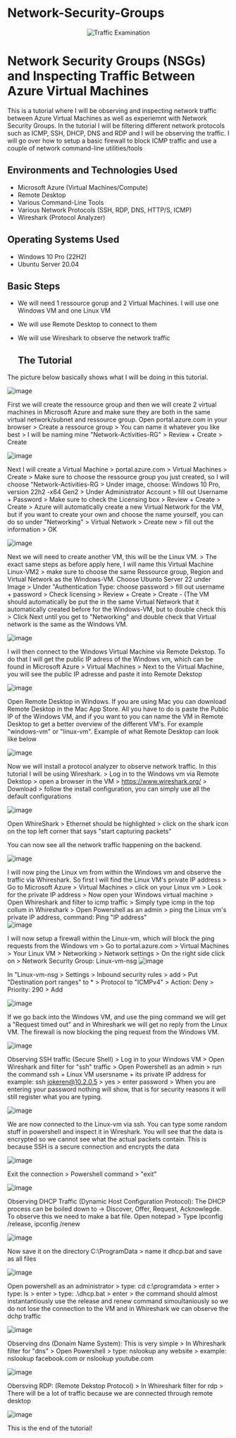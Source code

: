 # Network-Security-Groups


<p align="center">
<img src="https://i.imgur.com/Ua7udoS.png" alt="Traffic Examination"/>
</p>

<h1>Network Security Groups (NSGs) and Inspecting Traffic Between Azure Virtual Machines</h1>

This is a tutorial where I will be observing and inspecting network traffic between Azure Virtual Machines as well as experiemnt with Network Security Groups. In the tutorial I will be filtering different network protocols such as ICMP, SSH, DHCP, DNS and RDP and I will be observing the traffic. I will go over how to setup a basic firewall to block ICMP traffic and use a couple of network command-line utilities/tools


<h2>Environments and Technologies Used</h2>

- Microsoft Azure (Virtual Machines/Compute)
- Remote Desktop
- Various Command-Line Tools
- Various Network Protocols (SSH, RDP, DNS, HTTP/S, ICMP)
- Wireshark (Protocol Analyzer)

<h2>Operating Systems Used </h2>

- Windows 10 Pro (22H2)
- Ubuntu Server 20.04


<h2> Basic Steps</h2>

- We will need 1 ressource gorup and 2 Virtual Machines. I will use one Windows VM and one Linux VM
- We will use Remote Desktop to connect to them
- We will use Wireshark to observe the network traffic

  <h2> The Tutorial </h2>

The picture below basically shows what I will be doing in this tutorial.

![image](https://github.com/user-attachments/assets/a5a2f4b8-1914-45ef-a29f-d629194a63b4)


First we will create the ressource group and then we will create 2 virtual machines in Microsoft Azure and make sure they are both in the same virtual network/subnet and ressource group. 
Open portal.azure.com in your browser > Create a ressource group > You can name it whatever you like best > I will be naming mine "Network-Activities-RG" > Review + Create > Create

![image](https://github.com/user-attachments/assets/479bf6d4-2f81-447a-89df-b7182941e824)

Next I will create a Virtual Machine > portal.azure.com > Virtual Machines > Create > Make sure to choose the ressource group you just created, so I will choose "Network-Activities-RG > Under image, choose: Windows 10 Pro, version 22h2 -x64 Gen2 > Under Administrator Account > fill out Username + Password > Make sure to check the Licensing box > Review + Create > Create > Azure will automatically create a new Virtual Network for the VM, but if you want to create your own and choose the name yourself, you can do so under "Networking" > Virtual Network > Create new > fill out the information > OK 

![image](https://github.com/user-attachments/assets/d81781bd-9dd1-41e7-9615-f2c9aa7649b6)

Next we will need to create another VM, this will be the Linux VM. > The exact same steps as before apply here, I will name this Virtual Machine Linux-VM2 > make sure to choose the same Ressource group, Region and Virtual Network as the Windows-VM. Choose Ubunto Server 22 under Image > Under "Authentication Type: choose password > fill out username + password > Check licensing > Review + Create > Create - (The VM should automatically be put the in the same Virtual Network that it automatically created before for the Windows-VM, but to double check this > Click Next until you get to "Networking" and double check that Virtual network is the same as the Windows VM.

![image](https://github.com/user-attachments/assets/97005626-e28d-4be6-b98f-9fec75eacb46)



I will then connect to the Windows Virtual Machine via Remote Dekstop. To do that I will get the public IP adress of the Windows vm, which can be found in Microsoft Azure > Virtual Machines > Next to the Virtual Machine, you will see the public IP adresse and paste it into Remote Dekstop

![image](https://github.com/user-attachments/assets/db322e33-9432-49a4-a1f5-bd1891ce9d71)

Open Remote Desktop in Windows. If you are using Mac you can download Remote Desktop in the Mac App Store. All you have to do is paste the Public IP of the Windows VM, and if you want to you can name the VM in Remote Desktop to get a better overview of the different VM's. For example "windows-vm" or "linux-vm". Example of what Remote Desktop can look like below

![image](https://github.com/user-attachments/assets/98eedc60-a17d-4154-9a8d-d9acfc5d1954)

Now we will install a protocol analyzer to observe network traffic. In this tutorial I will be using Wireshark. > Log in to the Windows vm via Remote Dekstop > open a browser in the VM > https://www.wireshark.org/ > Download > follow the install configuration, you can simply use all the default configurations

![image](https://github.com/user-attachments/assets/0f6d199c-f940-4cc2-b372-0eaff02ef3d0)

Open WhireShark > Ethernet should be highlighted > click on the shark icon on the top left corner that says "start capturing packets" 

You can now see all the network traffic happening on the backend.

![image](https://github.com/user-attachments/assets/019f0f9a-aea4-400c-828e-f1c10be56da7)

I will now ping the Linux vm from within the Windows vm and observe the traffic via Whireshark. So first I will find the Linux VM's private IP address > Go to Microsoft Azure > Virtual Machines > click on your Linux vm > Look for the private IP address > Now open your Windows virtual machine > Open Whireshark and filter to icmp traffic > Simply type icmp in the top collum in Whireshark > Open Powershell as an admin > ping the Linux vm's private IP address, command: Ping "IP address"  
![image](https://github.com/user-attachments/assets/35825717-f93f-42f8-9133-2859ae87b4de)

I will now setup a firewall within the Linux-vm, which will block the ping requests from the Windows vm > Go to portal.azure.com > Virtual Machines > Your Linux VM > Networking > Network settings > On the right side click on > Network Security Group: Linux-vm-nsg 
![image](https://github.com/user-attachments/assets/86d6f88f-cead-4ff9-9c1d-7f6898ac77e0)

In "Linux-vm-nsg > Settings > Inbound security rules > add > Put "Destination port ranges" to * > Protocol to "ICMPv4" > Action: Deny > Priority: 290 > Add

![image](https://github.com/user-attachments/assets/e795d45f-28c4-4df3-8e13-0e853315a8b3)

If we go back into the Windows VM, and use the ping command we will get a "Request timed out" and in Whireshark we will get no reply from the Linux VM. The firewall is now blocking the ping request from the Windows VM.


![image](https://github.com/user-attachments/assets/06b1933f-d9d1-411d-8939-a973497a099d)


Observing SSH traffic (Secure Shell) > Log in to your Windows VM > Open Wireshark and filter for "ssh" traffic > Open Powershell as an admin > run the command ssh + Linux VM usersname + its private IP address for example: ssh jokeren@10.2.0.5 > yes > enter password > When you are entering your password nothing will show, that is for security reasons it will still register what you are typing.

![image](https://github.com/user-attachments/assets/70aaa978-3a8a-42e5-8697-67a3a46593b2)

We are now connected to the Linux-vm via ssh. You can type some random stuff in powershell and inspect it in Wireshark. You will see that the data is encrypted so we cannot see what the actual packets contain. This is because SSH is a secure connection and encrypts the data

![image](https://github.com/user-attachments/assets/3c0679ce-b47a-41b5-ae08-08d60aa83f7a)

Exit the connection > Powershell command > "exit" 

![image](https://github.com/user-attachments/assets/8aae2feb-7931-4a1b-942d-e70e281cfbae)

Observing DHCP Traffic (Dynamic Host Configuration Protocol): The DHCP process can be boiled down to -> Discover, Offer, Request, Acknowlegde. To observe this we need to make a bat file. Open notepad > Type Ipconfig /release, ipconfig /renew

![image](https://github.com/user-attachments/assets/63a59006-e0f2-41d1-8fa8-0c935bf6f3d4)

Now save it on the directory C:\ProgramData > name it dhcp.bat and save as all files 

![image](https://github.com/user-attachments/assets/181e87a8-7119-4149-9daa-523d571633f6)

Open powershell as an administrator > type: cd c:\programdata > enter > type: ls > enter > type: .\dhcp.bat > enter > the command should almost instantantiously use the release and renew command simoultaniously so we do not lose the connection to the VM and in Whireshark we can observe the dchp traffic

![image](https://github.com/user-attachments/assets/2f8ffda8-067a-400e-a8c7-9b560b59d6f4)

Observing dns (Donaim Name System): This is very simple > In Whireshark filter for "dns" > Open Powershell > type: nslookup any website > example: nslookup facebook.com or nslookup youtube.com

![image](https://github.com/user-attachments/assets/49c8b652-b55a-4aae-aa4d-457fcd67195d)

Obersving RDP: (Remote Dekstop Protocol) > In Whireshark filter for rdp > There will be a lot of traffic because we are connected through remote desktop

![image](https://github.com/user-attachments/assets/b3f3509f-057b-4ec4-9424-55b103d75411)

This is the end of the tutorial! 

